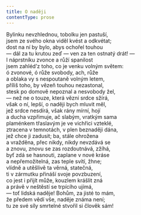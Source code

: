 ```yaml
---
title: O naději
contentType: prose
---
```


Bylinku nevzhlednou, tobolku jen pastuší,  
jsem ze svého okna viděl kvést a odkvétat;  
dost na ní by bylo, abys ochořel touhou  
— dál za tu krutou zeď — ven za ten ostnatý drát! —  
I náprstníku zvonce a růží spanilost  
jsem zahléd’z toho, co je venku volným světem:  
ó zvonové, ó růže svobody, ach, růže  
a oblaka vy s nespoutaně volným letem,  
příliš toho, by vězeň touhou nezastonal,  
stesk po domově nepoznal a nesvobody žel,  
— než ne o touze, která vězni srdce sžírá,  
však o ní, lepší, o naději bych mluvit měl,  
jež srdce nesdírá, však rány mírní, hojí  
a ducha vzpřimuje, ač slabým, vratkým sama  
plaménkem třaslavým je ve vichřici vzteklé,  
ztracena v temnotách, v plen beznaději dána,  
jež chce ji zadusit; ba, stále ohrožena  
a vražděna, přec nikdy, nikdy nevzdává se  
a znovu, znovu se zas rozdoutnává, zžíhá,  
byť zdá se hasnouti, zaplane v nové kráse  
a nepřemožitelná, zas teple svítí, žhne;  
vlídně a utěšlivě ta věrná, statečná,  
ti v zármutku přináší svoje povzbuzení,  
co jest i přijít může, kouzlem krášlit zná  
a právě v neštěstí se trpícího ujímá,  
— toť lidská naděje! Bohům, za jisté to mám,  
že předem vědí vše, naděje známa není;  
tu ze své síly smrtelné stvořil si člověk sám!
